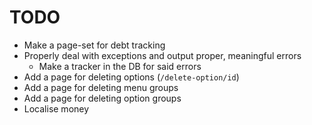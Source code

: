 # TODO

- Make a page-set for debt tracking
- Properly deal with exceptions and output proper, meaningful errors
    - Make a tracker in the DB for said errors
- Add a page for deleting options (`/delete-option/id`)
- Add a page for deleting menu groups
- Add a page for deleting option groups
- Localise money
